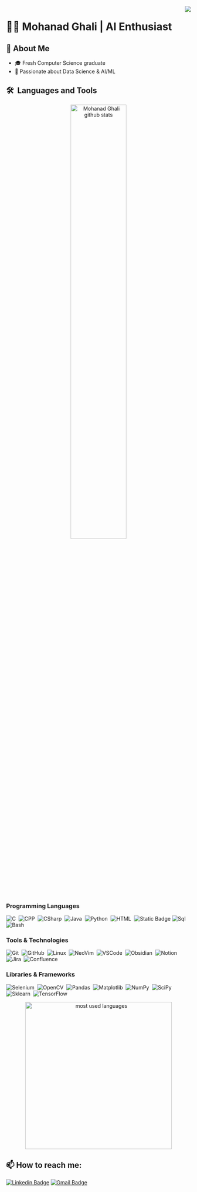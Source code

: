 <img align="right" src="https://visitor-badge.laobi.icu/badge?page_id=mghalix.mghalix" />

# 👨‍💻 Mohanad Ghali | AI Enthusiast
## 🚀 About Me
- 🎓 Fresh Computer Science graduate
- 🤖 Passionate about Data Science & AI/ML



## 🛠 &nbsp;Languages and Tools

<p align="center">
  <img width="55%" alt="Mohanad Ghali github stats" src="https://github-readme-stats.vercel.app/api?username=mghalix&show_icons=true&hide=contribs,prs,issues&count_private=true&theme=dracula" />
</p>

### Programming Languages
![C](https://img.shields.io/badge/-black?style=flat&logo=c)&nbsp;
![CPP](https://img.shields.io/badge/-C++-black?logo=c%2B%2B&style=flat)&nbsp;
![CSharp](https://img.shields.io/badge/CSharp-black?style=flat&logo=dotnet)&nbsp;
![Java](https://img.shields.io/badge/Java-black?style=flat&logo=openjdk)&nbsp;
![Python](https://img.shields.io/badge/-Python%20-black?style=flat&logo=python)&nbsp;
![HTML](https://img.shields.io/badge/-HTML-black?style=flat&logo=HTML5)&nbsp;
![Static Badge](https://img.shields.io/badge/CSS-black?style=flat&logo=css3&logoColor=%231572B6)
![Sql](https://img.shields.io/badge/SQL-black?style=flat&logo=mysql)&nbsp;
![Bash](https://img.shields.io/badge/Bash-black?style=flat&logo=gnubash&logoColor=white)&nbsp;

### Tools & Technologies
![Git](https://img.shields.io/badge/-Git-black?style=flat&logo=git)&nbsp;
![GitHub](https://img.shields.io/badge/-GitHub-black?style=flat&logo=github)&nbsp;
![Linux](https://img.shields.io/badge/Linux-black?style=flat&logo=Linux)&nbsp;
![NeoVim](https://img.shields.io/badge/NeoVim-black?style=flat&logo=neovim)&nbsp;
![VSCode](https://img.shields.io/badge/VSCode-black?style=flat&logo=vscodium)&nbsp;
![Obsidian](https://img.shields.io/badge/Obsidian-black?style=flat&logo=obsidian&logoColor=%237C3AED)&nbsp;
![Notion](https://img.shields.io/badge/Notion-black?style=flat&logo=notion)&nbsp;
![Jira](https://img.shields.io/badge/Jira-black?style=flat&logo=jira&logoColor=%230052CC)&nbsp;
![Confluence](https://img.shields.io/badge/Confluence-black?style=flat&logo=confluence&logoColor=%23172B4D)&nbsp;
### Libraries & Frameworks
![Selenium](https://img.shields.io/badge/Selenium-black?style=flat&logo=selenium&logoColor=white)&nbsp;
![OpenCV](https://img.shields.io/badge/OpenCV-black?style=flat&logo=opencv&logoColor=%235C3EE8)&nbsp;
![Pandas](https://img.shields.io/badge/Pandas-black?style=flat&logo=pandas)&nbsp;
![Matplotlib](https://img.shields.io/badge/Matplotlib-black?style=flat&logo=baremetrics&logoColor=%236078FF)&nbsp;
![NumPy](https://img.shields.io/badge/NumPy-black?style=flat&logo=numpy&logoColor=%23013243)&nbsp;
![SciPy](https://img.shields.io/badge/SciPy-black?style=flat&logo=scipy&logoColor=%238CAAE6)&nbsp;
![Sklearn](https://img.shields.io/badge/Sklearn-black?style=flat&logo=scikitlearn&logoColor=%23F7931E)&nbsp;
![TensorFlow](https://img.shields.io/badge/TensorFlow-black?style=flat&logo=tensorflow&logoColor=%23FF6F00)&nbsp;

<p align="center">
  <img width="400" src="https://github-readme-stats.vercel.app/api/top-langs?username=mghalix&show_icons=true&locale=en&layout=compact&theme=radical" alt="most used languages" />
</p>


## 📫 How to reach me:
[![Linkedin Badge](https://img.shields.io/badge/-Mohanad-blue?style=flat-square&logo=Linkedin&logoColor=white&link=https://www.linkedin.com/in/yourusername/)](https://www.linkedin.com/in/mghalix/)
[![Gmail Badge](https://img.shields.io/badge/-mghalix@gmail.com-c14438?style=flat-square&logo=Gmail&logoColor=white&link=mailto:mghalix@gmail.com)](mailto:mghalix@gmail.com)




